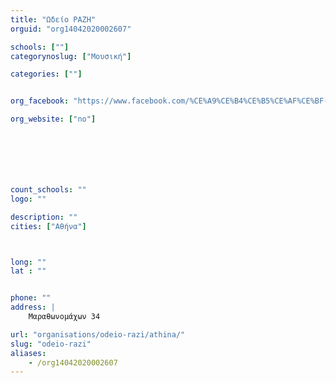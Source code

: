 ```yaml
---
title: "Ωδείο ΡΑΖΗ"
orguid: "org14042020002607"

schools: [""]
categorynoslug: ["Μουσική"]

categories: [""]


org_facebook: "https://www.facebook.com/%CE%A9%CE%B4%CE%B5%CE%AF%CE%BF-%CE%A1%CE%B1%CE%B6%CE%AE-1689951751311362/"

org_website: ["no"]







count_schools: ""
logo: ""

description: ""
cities: ["Αθήνα"]



long: ""
lat : ""


phone: ""
address: |
    Μαραθωνομάχων 34

url: "organisations/odeio-razi/athina/"
slug: "odeio-razi"
aliases:
    - /org14042020002607
---
```



